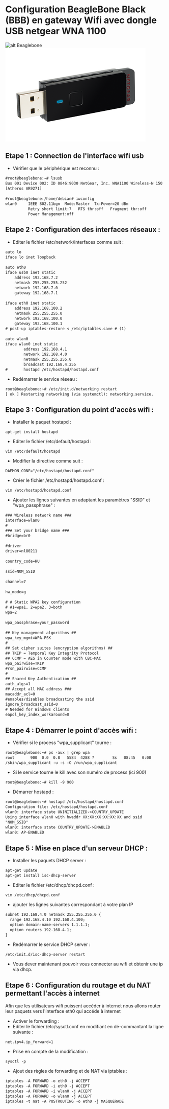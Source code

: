 # Configuration BeagleBone Black (BBB) en gateway Wifi avec dongle USB netgear WNA 1100

![alt Beaglebone](../images/bbb.jpg)
![alt Dongle USB WIFI](../images/USB-WIFI-WNA1100.png)

## Etape 1 : Connection de l'interface wifi usb
- Vérifier que le périphérique est reconnu :
```
#root@beaglebone:~# lsusb
Bus 001 Device 002: ID 0846:9030 NetGear, Inc. WNA1100 Wireless-N 150 [Atheros AR9271]

#root@beaglebone:/home/debian# iwconfig
wlan0     IEEE 802.11bgn  Mode:Master  Tx-Power=20 dBm
          Retry short limit:7   RTS thr:off   Fragment thr:off
          Power Management:off
```
## Etape 2 : Configuration des interfaces réseaux :
- Editer le fichier /etc/network/interfaces comme suit :
```
auto lo
iface lo inet loopback

auto eth0
iface usb0 inet static
    address 192.168.7.2
    netmask 255.255.255.252
    network 192.168.7.0
    gateway 192.168.7.1

iface eth0 inet static
    address 192.168.100.2
    netmask 255.255.255.0
    network 192.168.100.0
    gateway 192.168.100.1
# post-up iptables-restore < /etc/iptables.save # (1)

auto wlan0
iface wlan0 inet static
        address 192.168.4.1
        network 192.168.4.0
        netmask 255.255.255.0
        broadcast 192.168.4.255
#       hostapd /etc/hostapd/hostapd.conf
```
- Redémarrer le service réseau :
```
root@beaglebone:~# /etc/init.d/networking restart
[ ok ] Restarting networking (via systemctl): networking.service.
```

## Etape 3 : Configuration du point d'accès wifi :
- Installer le paquet hostapd :
```
apt-get install hostapd
```
- Editer le fichier /etc/default/hostapd :
```
vim /etc/default/hostapd
```
- Modifier la directive comme suit :
```
DAEMON_CONF="/etc/hostapd/hostapd.conf"
```
- Créer le fichier /etc/hostapd/hostapd.conf :
```
vim /etc/hostapd/hostapd.conf
```
- Ajouter les lignes suivantes en adaptant les paramètres "SSID" et "wpa_passphrase" :
```
### Wireless network name ###
interface=wlan0
#
### Set your bridge name ###
#bridge=br0

#driver
driver=nl80211

country_code=HU

ssid=NOM_SSID

channel=7

hw_mode=g

# # Static WPA2 key configuration
# #1=wpa1, 2=wpa2, 3=both
wpa=2

wpa_passphrase=your_password

## Key management algorithms ##
wpa_key_mgmt=WPA-PSK
#
## Set cipher suites (encryption algorithms) ##
## TKIP = Temporal Key Integrity Protocol
## CCMP = AES in Counter mode with CBC-MAC
wpa_pairwise=TKIP
#rsn_pairwise=CCMP
#
## Shared Key Authentication ##
auth_algs=1
## Accept all MAC address ###
macaddr_acl=0
#enables/disables broadcasting the ssid
ignore_broadcast_ssid=0
# Needed for Windows clients
eapol_key_index_workaround=0

```
## Etape 4 : Démarrer le point d'accès wifi :
- Vérifier si le process "wpa_supplicant" tourne :
```
root@beaglebone:~# ps -aux | grep wpa
root       900  0.0  0.8   5584  4288 ?        Ss   08:45   0:00 /sbin/wpa_supplicant -u -s -O /run/wpa_supplicant
```
- Si le service tourne le kill avec son numéro de process (ici 900)
```
root@beaglebone:~# kill -9 900
```
- Démarrer hostapd :
```
root@beaglebone:~# hostapd /etc/hostapd/hostapd.conf
Configuration file: /etc/hostapd/hostapd.conf
wlan0: interface state UNINITIALIZED->COUNTRY_UPDATE
Using interface wlan0 with hwaddr XX:XX:XX:XX:XX:XX and ssid "NOM_SSID"
wlan0: interface state COUNTRY_UPDATE->ENABLED
wlan0: AP-ENABLED
```
## Etape 5 : Mise en place d'un serveur DHCP :
- Installer les paquets DHCP server :
```
apt-get update
apt-get install isc-dhcp-server
```
- Editer le fichier /etc/dhcp/dhcpd.conf :
```
vim /etc/dhcp/dhcpd.conf
```
- ajouter les lignes suivantes correspondant à votre plan IP
```
subnet 192.168.4.0 netmask 255.255.255.0 {
  range 192.168.4.10 192.168.4.100;
  option domain-name-servers 1.1.1.1;
  option routers 192.168.4.1;
}
```
- Redémarrer le service DHCP server :
```
/etc/init.d/isc-dhcp-server restart
```
- Vous dever maintenant pouvoir vous connecter au wifi et obtenir une ip via dhcp.

## Etape 6 : Configuration du routage et du NAT permettant l'accès à internet
Afin que les utilisateurs wifi puissent accéder à internet nous allons router leur paquets vers l'interface eth0 qui accéde à internet

- Activer le forwarding :
- Editer le fichier /etc/sysctl.conf en modifiant en dé-commantant la ligne suivante :
```
net.ipv4.ip_forward=1
```
- Prise en compte de la modification :
```
sysctl -p
```
- Ajout des règles de forwarding et de NAT via iptables :
```
iptables -A FORWARD -o eth0 -j ACCEPT
iptables -A FORWARD -i eth0 -j ACCEPT
iptables -A FORWARD -i wlan0 -j ACCEPT
iptables -A FORWARD -o wlan0 -j ACCEPT
iptables -t nat -A POSTROUTING -o eth0 -j MASQUERADE
```





